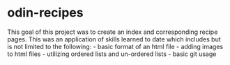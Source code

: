 # odin-recipes
This goal of this project was to create an index and corresponding recipe pages. 
This was an application of skills learned to date which includes but is not limited to the following:
    - basic format of an html file
    - adding images to html files
    - utilizing ordered lists and un-ordered lists
    - basic git usage